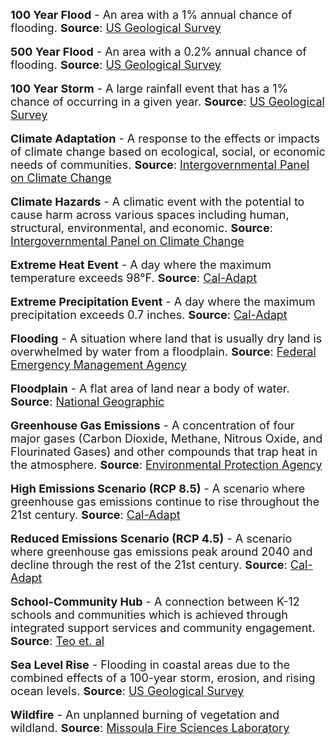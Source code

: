 <span style="font-size:18px;">
  <b>100 Year Flood</b> - An area with a 1% annual chance of flooding.
  <b>Source</b>: <a href="https://efotg.sc.egov.usda.gov/references/public/NM/FEMA_FLD_HAZ_guide.pdf">US Geological Survey</a>
</span>
<br>
<br>
<span style="font-size:18px;">
  <b>500 Year Flood</b> - An area with a 0.2% annual chance of flooding.
  <b>Source</b>: <a href="https://efotg.sc.egov.usda.gov/references/public/NM/FEMA_FLD_HAZ_guide.pdf">US Geological Survey</a>
</span>
<br>
<br>
<span style="font-size:18px;">
  <b>100 Year Storm</b> - A large rainfall event that has a 1% chance of occurring in a given year. 
  <b>Source</b>: <a href="https://www.usgs.gov/special-topics/water-science-school/science/100-year-flood">US Geological Survey</a>
</span>
<br>
<br>
<span style="font-size:18px;">
  <b>Climate Adaptation</b> - A response to the effects or impacts of climate change based on ecological, social, or economic needs of communities. 
  <b>Source</b>: <a href="https://archive.ipcc.ch/ipccreports/tar/wg2/index.php?idp=643">Intergovernmental Panel on Climate Change</a>
</span>
<br>
<br>
<span style="font-size:18px;">
  <b>Climate Hazards</b> - A climatic event with the potential to cause harm across various spaces including human, structural, environmental, and economic. 
  <b>Source</b>: <a href="https://archive.ipcc.ch/pdf/special-reports/srex/SREX-Annex_Glossary.pdf">Intergovernmental Panel on Climate Change</a>
</span>
<br>
<br>
<span style="font-size:18px;">
  <b>Extreme Heat Event</b> - A day where the maximum temperature exceeds 98&deg;F. 
  <b>Source</b>: <a href="https://cal-adapt.org/tools/extreme-heat/">Cal-Adapt</a>
</span>
<br>
<br>
<span style="font-size:18px;">
  <b>Extreme Precipitation Event</b> - A day where the maximum precipitation exceeds 0.7 inches. 
  <b>Source</b>: <a href="https://cal-adapt.org/tools/extreme-precipitation/">Cal-Adapt</a>
</span>
<br>
<br>
<span style="font-size:18px;">
  <b>Flooding</b> - A situation where land that is usually dry land is overwhelmed by water from a floodplain. 
  <b>Source</b>: <a href="https://www.fema.gov/glossary/flood">Federal Emergency Management Agency</a>
</span>
<br>
<br>
<span style="font-size:18px;">
  <b>Floodplain</b> - A flat area of land near a body of water. 
  <b>Source</b>: <a href="https://education.nationalgeographic.org/resource/flood-plain/">National Geographic</a>
</span>
<br>
<br>
<span style="font-size:18px;">
  <b>Greenhouse Gas Emissions</b> - A concentration of four major gases (Carbon Dioxide, Methane, Nitrous Oxide, and Flourinated Gases) and other compounds that trap heat in the atmosphere. 
  <b>Source</b>: <a href="https://education.nationalgeographic.org/resource/greenhouse-gases">Environmental Protection Agency</a>
</span>
<br>
<br>
<span style="font-size:18px;">
  <b>High Emissions Scenario (RCP 8.5)</b> - A scenario where greenhouse gas emissions continue to rise throughout the 21st century. 
  <b>Source</b>: <a href="https://cal-adapt.org/help/faqs/which-rcp-scenarios-should-i-use-in-my-analysis/">Cal-Adapt</a>
</span>
<br>
<br>
<span style="font-size:18px;">
  <b>Reduced Emissions Scenario (RCP 4.5)</b> - A scenario where greenhouse gas emissions peak around 2040 and decline through the rest of the 21st century. 
  <b>Source</b>: <a href="https://cal-adapt.org/help/faqs/which-rcp-scenarios-should-i-use-in-my-analysis/">Cal-Adapt</a>
</span>
<br>
<br>
<span style="font-size:18px;">
  <b>School-Community Hub</b> - A connection between K-12 schools and communities which is achieved through integrated support services and community engagement. 
  <b>Source</b>: <a href="https://research.acer.edu.au/cgi/viewcontent.cgi?article=1038&context=tll_misc">Teo et. al</a>
</span>
<br>
<br>
<span style="font-size:18px;">
  <b>Sea Level Rise</b> - Flooding in coastal areas due to the combined effects of a 100-year storm, erosion, and rising ocean levels. 
  <b>Source</b>: <a href="https://www.usgs.gov/centers/pcmsc/science/coastal-storm-modeling-system-cosmos">US Geological Survey</a>
</span>
<br>
<br>
<span style="font-size:18px;">
  <b>Wildfire</b> - An unplanned burning of vegetation and wildland. 
  <b>Source</b>: <a href="https://www.firelab.org/project/wildfire-hazard-potential">Missoula Fire Sciences Laboratory</a>
</span>

